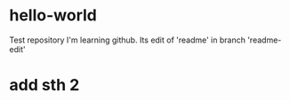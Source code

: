 # hello-world
Test repository
I'm learning github. Its edit of 'readme' in branch 'readme-edit'


# add sth 2
